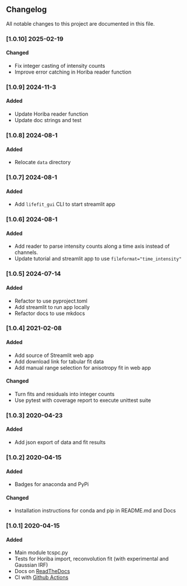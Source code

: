 ## Changelog
All notable changes to this project are documented in this file.

### [1.0.10] 2025-02-19
#### Changed
- Fix integer casting of intensity counts
- Improve error catching in Horiba reader function

### [1.0.9] 2024-11-3
#### Added
- Update Horiba reader function
- Update doc strings and test

### [1.0.8] 2024-08-1
#### Added
- Relocate `data` directory

### [1.0.7] 2024-08-1
#### Added
- Add `lifefit_gui` CLI to start streamlit app

### [1.0.6] 2024-08-1
#### Added
- Add reader to parse intensity counts along a time axis instead of channels.
- Update tutorial and streamlit app to use `fileformat="time_intensity"`

### [1.0.5] 2024-07-14
#### Added
- Refactor to use pyproject.toml
- Add streamlit to run app locally
- Refactor docs to use mkdocs

### [1.0.4] 2021-02-08
#### Added
- Add source of Streamlit web app
- Add download link for tabular fit data
- Add manual range selection for anisotropy fit in web app

#### Changed
- Turn fits and residuals into integer counts
- Use pytest with coverage report to execute unittest suite

### [1.0.3] 2020-04-23
#### Added
- Add json export of data and fit results

### [1.0.2] 2020-04-15
#### Added
- Badges for anaconda and PyPi

#### Changed
- Installation instructions for conda and pip in README.md and Docs

### [1.0.1] 2020-04-15
#### Added
- Main module tcspc.py
- Tests for Horiba import, reconvolution fit (with experimental and Gaussian IRF)
- Docs on [ReadTheDocs](https://lifefit.readthedocs.io/en/latest/)
- CI with [Github Actions](https://github.com/fdsteffen/Lifefit/actions)
